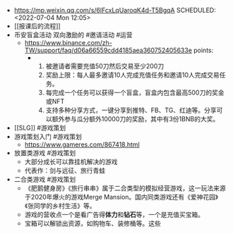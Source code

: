 - https://mp.weixin.qq.com/s/6lFcxLqUaroqK4d-T5BgqA
  SCHEDULED: <2022-07-04 Mon 12:05>
- [[报课后的流程]]
- 币安盲盒活动 双向激励的 #邀请活动 #运营
	- https://www.binance.com/zh-TW/support/faq/d06a66559cdd4185aea360752405633e
	  points:
		- 1. 被邀请者需要充值50刀然后交易至少200刀
		  2. 奖励上限：每人最多邀请10人完成充值任务和邀请10人完成交易任务。
		  3. 每完成一个任务可以获得一个盲盒，盲盒内包含最高500刀的奖金 或NFT
		  4. 支持多种分享方式，一键分享到推特、FB、TG、红迪等。分享可以额外参与瓜分额外10000刀的奖励，其中有3份1BNB的大奖。
- [[SLG]] #游戏策划
- 游戏策划入门 #游戏策划
	- https://www.gameres.com/867418.html
- 放置类游戏 #游戏策划
	- 大部分成长可以靠挂机解决的游戏
	- 代表作：剑与远征、旅行青蛙
- 二合类游戏 #游戏策划
	- 《肥鹅健身房》《旅行串串》属于二合类型的模拟经营游戏，这一玩法来源于2020年爆火的游戏Merge Mansion。国内同类游戏还有《爱神花园》《张同学的乡村生活》等。
	- 游戏的营收点一个是看广告得**体力**和**钻石**等，一个是充值买宝箱。
	- 宝箱可以解锁出资源，如购物车、装修桶等。这些